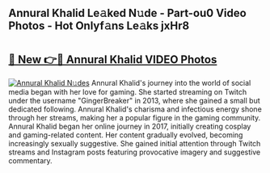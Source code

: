 ## Annural Khalid Le𝚊ked N𝚞de - Part-ou0 Video Photos - Hot Onlyf𝚊ns Le𝚊ks jxHr8

# <h2><a href="http://ab8220.deff.icu/?id=Annural+Khalid">🔗 New 👉🔴 Annural Khalid VIDEO Photos</a></h2>

[![Annural Khalid N𝚞des](https://i.imgur.com/rIISA9y.gif)](http://ab8220.deff.icu/?id=Annural+Khalid)
Annural Khalid's journey into the world of social media began with her love for gaming. She started streaming on Twitch under the username "GingerBreaker" in 2013, where she gained a small but dedicated following. Annural Khalid's charisma and infectious energy shone through her streams, making her a popular figure in the gaming community. Annural Khalid began her online journey in 2017, initially creating cosplay and gaming-related content. Her content gradually evolved, becoming increasingly sexually suggestive. She gained initial attention through Twitch streams and Instagram posts featuring provocative imagery and suggestive commentary.

